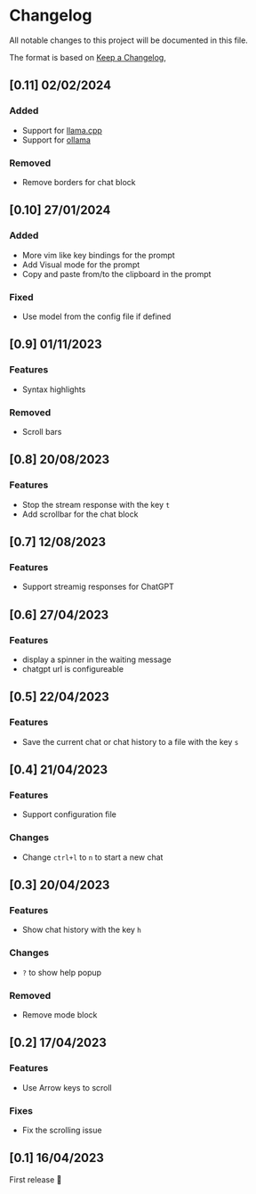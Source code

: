 # Changelog

All notable changes to this project will be documented in this file.

The format is based on [Keep a Changelog](https://keepachangelog.com/en/1.0.0/),

## [0.11] 02/02/2024

### Added

- Support for [llama.cpp](https://github.com/ggerganov/llama.cpp)
- Support for [ollama](https://github.com/ollama/ollama)

### Removed

- Remove borders for chat block

## [0.10] 27/01/2024

### Added

- More vim like key bindings for the prompt
- Add Visual mode for the prompt
- Copy and paste from/to the clipboard in the prompt

### Fixed

- Use model from the config file if defined

## [0.9] 01/11/2023

### Features

- Syntax highlights

### Removed

- Scroll bars

## [0.8] 20/08/2023

### Features

- Stop the stream response with the key `t`
- Add scrollbar for the chat block

## [0.7] 12/08/2023

### Features

- Support streamig responses for ChatGPT

## [0.6] 27/04/2023

### Features

- display a spinner in the waiting message
- chatgpt url is configureable

## [0.5] 22/04/2023

### Features

- Save the current chat or chat history to a file with the key `s`

## [0.4] 21/04/2023

### Features

- Support configuration file

### Changes

- Change `ctrl+l` to `n` to start a new chat

## [0.3] 20/04/2023

### Features

- Show chat history with the key `h`

### Changes

- `?` to show help popup

### Removed

- Remove mode block

## [0.2] 17/04/2023

### Features

- Use Arrow keys to scroll

### Fixes

- Fix the scrolling issue

## [0.1] 16/04/2023

First release 🎉
